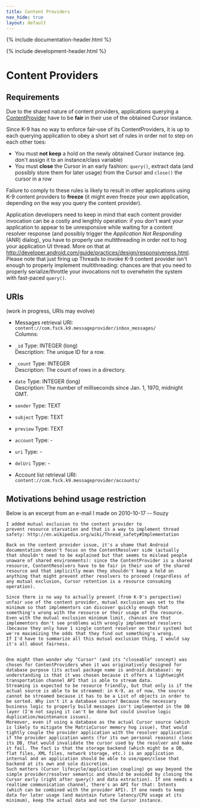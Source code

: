 ```yaml
---
title: Content Providers 
nav_hide: true
layout: default
---
```


{% include documentation-header.html %}

{% include development-header.html %}

# Content Providers

## Requirements

Due to the shared nature of content providers, applications querying a [ContentProvider]( https://developer.android.com/guide/topics/providers/content-providers.html) have to be **fair** in their use of the obtained Cursor instance.

Since K-9 has no way to enforce fair-use of its ContentProviders, it is up to each querying application to obey a short set of rules in order not to step on each other toes:

 * You must **not keep** a hold on the newly obtained Cursor instance (eg. don't assign it to an instance/class variable)
 * You must **close** the Cursor in an early fashion: `query()`, extract data (and possibly store them for later usage) from the Cursor and `close()` the cursor in a row 

Failure to comply to these rules is likely to result in other applications using K-9 content providers to **freeze** (it might even freeze your own application, depending on the way you query the content provider).

Application developers need to keep in mind that each content provider invocation can be a costly and lengthly operation: if you don't want your application to appear to be unresponsive while waiting for a content resolver response (and possibly trigger the *Application Not Responding* (ANR) dialog), you have to properly use multithreading in order not to hog your application UI thread. More on that at http://developer.android.com/guide/practices/design/responsiveness.html.
Please note that just firing up Threads to invoke K-9 content provider isn't enough to properly implement multithreading: chances are that you need to properly serialize/throttle your invocations not to overwhelm the system with fast-paced `query()`.

## URIs
(work in progress, URIs may evolve)


 * Messages retrieval
 URI: `content://com.fsck.k9.messageprovider/inbox_messages/`<br/>
 Columns:
  * `_id`
  Type: INTEGER (long)<br/>
  Description: The unique ID for a row.
  * `_count`
  Type: INTEGER<br/>
  Description:  The count of rows in a directory.
  * `date`
  Type: INTEGER (long)<br/>
  Description: The number of milliseconds since Jan. 1, 1970, midnight GMT.
  * `sender`
  Type: TEXT<br/>
  * `subject`
  Type: TEXT<br/>
  * `preview`
  Type: TEXT<br/>
  * `account`
  Type: -
  * `uri`
  Type: -
  * `delUri`
  Type: -

 * Account list retrieval
 URI: `content://com.fsck.k9.messageprovider/accounts/`

## Motivations behind usage restriction

Below is an excerpt from an e-mail I made on 2010-10-17 -- fiouzy

    I added mutual exclusion to the content provider to
    prevent resource starvation and that is a way to implement thread
    safety: http://en.wikipedia.org/wiki/Thread_safety#Implementation
    
    Back on the content provider issue, it's a shame that Android
    documentation doesn't focus on the ContentResolver side (actually
    that shouldn't need to be explained but that seems to mislead people
    unaware of shared environments): since the ContentProvider is a shared
    resource, ContentResolvers have to be fair in their use of the shared
    resource and that implicitly mean they shouldn't keep a hold on
    anything that might prevent other resolvers to proceed (regardless of
    any mutual exclusion, Cursor retention is a resource consuming
    operation).
    
    Since there is no way to actually prevent (from K-9's perspective)
    unfair use of the content provider, mutual exclusion was set to the
    minimum so that implementors can discover quickly enough that
    something's wrong with the resource or their usage of the resource.
    Even with the mutual exclusion minimum limit, chances are that
    implementors don't see problems with wrongly implemented resolvers
    (because they only have 1 single content resolver on their system) but
    we're maximizing the odds that they find out something's wrong.
    If I'd have to summarize all this mutual exclusion thing, I would say
    it's all about fairness.
     
    
    One might then wonder why "Cursor" (and its "closeable" concept) was
    chosen for ContentProviders when it was originatively designed for
    database purpose (its actual package name is android.database): my
    understanding is that it was chosen because it offers a lightweight
    transportation channel API that is able to stream data.
    Streaming is expected to be resource friendly, but that only is if the
    actual source is able to be streamed: in K-9, as of now, the source
    cannot be streamed because it has to be a List of objects in order to
    be sorted. Why isn't it a database source? Because the necessary
    business logic to properly build messages isn't implemented in the DB
    layer (I'm not saying it can't be done but could involve logic
    duplication/maintenance issues).
    Moreover, even if using a database as the actual Cursor source (which
    is likely to mitigate the MatrixCursor memory hog issue), that would
    tightly couple the provider application with the resolver application:
    if the provider application wants (for its own personal reasons) close
    its DB, that would invalidate the cursor used by the resolver and make
    it fail. The fact is that the storage backend (which might be a DB,
    flat files, XML files, network storage, etc.) is an application
    internal and an application should be able to use/open/close that
    backend at its own and sole discretion.
    Such matters (Cursor lifecycle/application coupling) go way beyond the
    simple provider/resolver semantic and should be avoided by closing the
    Cursor early (right after query() and data extraction). If one needs a
    realtime communication channel, there's an API for that: Intents
    (which can be combined with the provider API). If one needs to keep
    data for later usage (and maintain future latency/CPU usage at its
    minimum), keep the actual data and not the Cursor instance.

